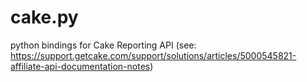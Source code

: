 # cake.py
python bindings for Cake Reporting API (see: https://support.getcake.com/support/solutions/articles/5000545821-affiliate-api-documentation-notes)
